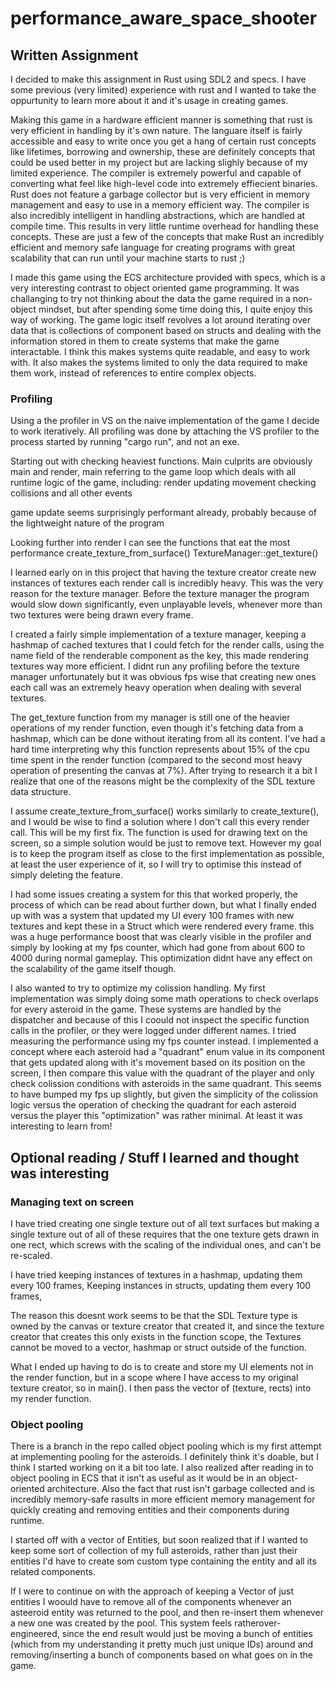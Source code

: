 # performance_aware_space_shooter

## Written Assignment

I decided to make this assignment in Rust using SDL2 and specs. I have some previous (very limited) experience with rust
and I wanted to take the oppurtunity to learn more about it and it's usage in creating games.

Making this game in a hardware efficient manner is something that rust is very efficient in handling by it's own nature.
The languare itself is fairly accessible and easy to write once you get a hang of certain rust concepts like lifetimes,
borrowing and ownership, these are definitely concepts that could be used better in my project but are lacking slighly because
of my limited experience. The compiler is extremely powerful and capable of converting what feel like high-level code
into extremely effiecient binaries. Rust does not feature a garbage collector but is very efficient in memory management
and easy to use in a memory efficient way. The compiler is also incredibly intelligent in handling abstractions, which are
handled at compile time. This results in very little runtime overhead for handling these concepts. These are just a few
of the concepts that make Rust an incredibly efficient and memory safe language for creating programs with great scalability
that can run until your machine starts to rust ;)

I made this game using the ECS architecture provided with specs, which is a very interesting contrast to object oriented
game programming. It was challanging to try not thinking about the data the game required in a non-object mindset, but after
spending some time doing this, I quite enjoy this way of working. The game logic itself revolves a lot around iterating 
over data that is collections of component based on structs and dealing with the information stored in them to create systems
that make the game interactable. I think this makes systems quite readable, and easy to work with. It also makes the systems 
limited to only the data required to make them work, instead of references to entire complex objects.

### Profiling

Using a the profiler in VS on the naive implementation of the game I decide to work iteratively. All profiling was done by
attaching the VS profiler to the process started by running "cargo run", and not an exe.

Starting out with checking heaviest functions. Main culprits are obviously main and render,
main referring to the game loop which deals with all runtime logic of the game, including:
render
updating movement
checking collisions and all other events

game update seems surprisingly performant already, probably because of the lightweight nature of the program

Looking further into render I can see the functions that eat the most performance
create_texture_from_surface()
TextureManager::get_texture()

I learned early on in this project that having the texture creator create new instances of textures each render
call is incredibly heavy. This was the very reason for the texture manager. Before the texture manager the program
would slow down significantly, even unplayable levels, whenever more than two textures were being drawn every frame.

I created a fairly simple implementation of a texture manager, keeping a hashmap of cached textures that I could fetch for the
render calls, using the name field of the renderable component as the key, this made rendering textures way more efficient.
I didnt run any profiling before the texture manager unfortunately but it was obvious fps wise that creating new ones each call
was an extremely heavy operation when dealing with several textures.

The get_texture function from my manager is still one of the heavier operations of my render function, even though it's fetching
data from a hashmap, which can be done without iterating from all its content. I've had a hard time interpreting why this function
represents about 15% of the cpu time spent in the render function (compared to the second most heavy operation of presenting the canvas at 7%).
After trying to research it a bit I realize that one of the reasons might be the complexity of the SDL texture data structure.

I assume create_texture_from_surface() works similarly to create_texture(), and I would be wise to find a solution
where I don't call this every render call. This will be my first fix. The function is used for drawing text on
the screen, so a simple solution would be just to remove text. However my goal is to keep the program itself as
close to the first implementation as possible, at least the user experience of it, so I will try to optimise this
instead of simply deleting the feature.

I had some issues creating a system for this that worked properly, the process of which can be read about further down, but what I finally
ended up with was a system that updated my UI every 100 frames with new textures and kept these in a Struct which were rendered every frame.
this was a huge performance boost that was clearly visible in the profiler and simply by looking at my fps counter, which had gone from about
600 to 4000 during normal gameplay. This optimization didnt have any effect on the scalability of the game itself though.

I also wanted to try to optimize my colission handling. My first implementation was simply doing some math operations to check overlaps
for every asteroid in the game. These systems are handled by the dispatcher and because of this I coould not inspect the specific
function calls in the profiler, or they were logged under different names. I tried measuring the performance using my fps counter instead.
I implemented a concept where each asteroid had a "quadrant" enum value in its component that gets updated along with it's movement
based on its position on the screen, I then compare this value with the quadrant of the player and only check colission conditions with asteroids
in the same quadrant. This seems to have bumped my fps up slightly, but given the simplicity of the colission logic versus the operation of checking
the quadrant for each asteroid versus the player this "optimization" was rather minimal. At least it was interesting to learn from!

## Optional reading / Stuff I learned and thought was interesting

### Managing text on screen

I have tried creating one single texture out of all text surfaces but making a single texture out of all of these requires
that the one texture gets drawn in one rect, which screws with the scaling of the individual ones, and can't be re-scaled.

I have tried keeping instances of textures in a hashmap, updating them every 100 frames,
Keeping instances in structs, updating them every 100 frames,

The reason this doesnt work seems to be that the SDL Texture type is owned by the canvas or texture creator that
created it, and since the texture creator that creates this only exists in the function scope, the Textures cannot be
moved to a vector, hashmap or struct outside of the function. 

What I ended up having to do is to create and store my UI elements not in the render function, but in a scope where
I have access to my original texture creator, so in main(). I then pass the vector of (texture, rects) into my 
render function.

### Object pooling

There is a branch in the repo called object pooling which is my first attempt at implementing pooling for the asteroids. 
I definitely think it's doable, but I think I started working on it a bit too late. I also realized after reading in to 
object pooling in ECS that it isn't as useful as it would be in an object-oriented architecture. Also the fact that 
rust isn't garbage collected and is incredibly memory-safe rasults in more efficient memory management for quickly
creating and removing entities and their components during runtime.

I started off with a vector of Entities, but soon realized that if I wanted to keep some sort of collection of my full 
asteroids, rather than just their entities I'd have to create som custom type containing the entity and all its related 
components.

If I were to continue on with the approach of keeping a Vector of just entities I woould have to remove all of the components
whenever an asteeroid entity was returned to the pool, and then re-insert them whenever a new one was created by the pool. 
This system feels ratherover-engineered, since the end result would just be moving a bunch of entities (which from my understanding it pretty much just unique IDs) around and removing/inserting
a bunch of components based on what goes on in the game.

